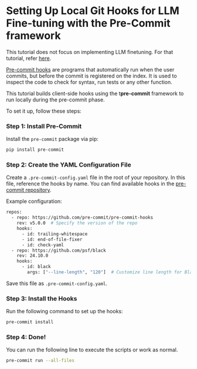 # Setting Up Local Git Hooks for LLM Fine-tuning with the Pre-Commit framework

This tutorial does not focus on implementing LLM finetuning. For that tutorial, refer [here](https://github.com/dlops-io/llm-finetuning/).

[Pre-commit hooks](https://git-scm.com/book/ms/v2/Customizing-Git-Git-Hooks#_client_side_hooks) are programs that automatically run when the user commits, but before the commit is registered on the index. It is used to inspect the code to check for syntax, run tests or any other function.

This tutorial builds client-side hooks using the t**pre-commit** framework to run locally during the pre-commit phase.

To set it up, follow these steps:

### Step 1: Install Pre-Commit
Install the `pre-commit` package via pip:

```bash
pip install pre-commit
```
### Step 2: Create the YAML Configuration File

Create a `.pre-commit-config.yaml` file in the root of your repository. In this file, reference the hooks by name. You can find available hooks in the [pre-commit repository](https://github.com/pre-commit/pre-commit-hooks/tree/main/pre_commit_hooks).

Example configuration:
```bash
repos:
  - repo: https://github.com/pre-commit/pre-commit-hooks
    rev: v5.0.0  # Specify the version of the repo
    hooks:
      - id: trailing-whitespace
      - id: end-of-file-fixer
      - id: check-yaml
  - repo: https://github.com/psf/black
    rev: 24.10.0
    hooks:
      - id: black
        args: ["--line-length", "120"]  # Customize line length for Black (default is 88)
```
Save this file as `.pre-commit-config.yaml`.

### Step 3: Install the Hooks

Run the following command to set up the hooks:
```bash
pre-commit install
```

### Step 4: Done!

You can run the following line to execute the scripts or work as normal.
```bash
pre-commit run --all-files
```
